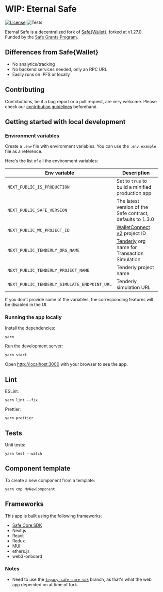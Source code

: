 # WIP: Eternal Safe

[![License](https://img.shields.io/github/license/eternalsafe/wallet)](https://github.com/eternalsafe/wallet/blob/eternal-safe/LICENSE)
![Tests](https://img.shields.io/github/actions/workflow/status/eternalsafe/wallet/unit-tests.yml?branch=eternal-safe&label=tests)

Eternal Safe is a decentralized fork of [Safe{Wallet}](https://github.com/safe-global/safe-wallet-web), forked at v1.27.0. Funded by the [Safe Grants Program](https://app.charmverse.io/safe-grants-program/page-005239065690887612).

## Differences from Safe{Wallet}

- No analytics/tracking
- No backend services needed, only an RPC URL
- Easily runs on IPFS or locally

## Contributing

Contributions, be it a bug report or a pull request, are very welcome. Please check our [contribution guidelines](CONTRIBUTING.md) beforehand.

## Getting started with local development

### Environment variables

Create a `.env` file with environment variables. You can use the `.env.example` file as a reference.

Here's the list of all the environment variables:

| Env variable                                 | Description                                                                   |
| -------------------------------------------- | ----------------------------------------------------------------------------- |
| `NEXT_PUBLIC_IS_PRODUCTION`                  | Set to `true` to build a minified production app                              |
| `NEXT_PUBLIC_SAFE_VERSION`                   | The latest version of the Safe contract, defaults to 1.3.0                    |
| `NEXT_PUBLIC_WC_PROJECT_ID`                  | [WalletConnect v2](https://docs.walletconnect.com/2.0/cloud/relay) project ID |
| `NEXT_PUBLIC_TENDERLY_ORG_NAME`              | [Tenderly](https://tenderly.co) org name for Transaction Simulation           |
| `NEXT_PUBLIC_TENDERLY_PROJECT_NAME`          | Tenderly project name                                                         |
| `NEXT_PUBLIC_TENDERLY_SIMULATE_ENDPOINT_URL` | Tenderly simulation URL                                                       |

If you don't provide some of the variables, the corresponding features will be disabled in the UI.

### Running the app locally

Install the dependencies:

```bash
yarn
```

Run the development server:

```bash
yarn start
```

Open [http://localhost:3000](http://localhost:3000) with your browser to see the app.

## Lint

ESLint:

```
yarn lint --fix
```

Prettier:

```
yarn prettier
```

## Tests

Unit tests:

```
yarn test --watch
```

## Component template

To create a new component from a template:

```
yarn cmp MyNewComponent
```

## Frameworks

This app is built using the following frameworks:

- [Safe Core SDK](https://github.com/safe-global/safe-core-sdk)
- Next.js
- React
- Redux
- MUI
- ethers.js
- web3-onboard

### Notes

- Need to use the [`legacy-safe-core-sdk`](https://github.com/safe-global/safe-core-sdk/tree/legacy-safe-core-sdk) branch, as that's what the web app depended on at time of fork.
